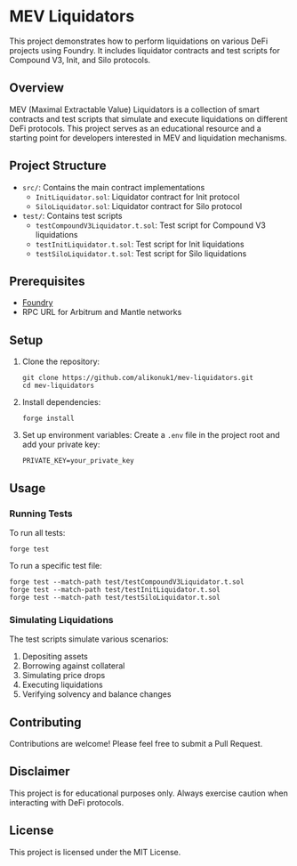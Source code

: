 # MEV Liquidators

This project demonstrates how to perform liquidations on various DeFi projects using Foundry. It includes liquidator contracts and test scripts for Compound V3, Init, and Silo protocols.

## Overview

MEV (Maximal Extractable Value) Liquidators is a collection of smart contracts and test scripts that simulate and execute liquidations on different DeFi protocols. This project serves as an educational resource and a starting point for developers interested in MEV and liquidation mechanisms.

## Project Structure

- `src/`: Contains the main contract implementations
  - `InitLiquidator.sol`: Liquidator contract for Init protocol
  - `SiloLiquidator.sol`: Liquidator contract for Silo protocol
- `test/`: Contains test scripts
  - `testCompoundV3Liquidator.t.sol`: Test script for Compound V3 liquidations
  - `testInitLiquidator.t.sol`: Test script for Init liquidations
  - `testSiloLiquidator.t.sol`: Test script for Silo liquidations

## Prerequisites

- [Foundry](https://book.getfoundry.sh/getting-started/installation.html)
- RPC URL for Arbitrum and Mantle networks

## Setup

1. Clone the repository:

   ```
   git clone https://github.com/alikonuk1/mev-liquidators.git
   cd mev-liquidators
   ```

2. Install dependencies:

   ```
   forge install
   ```

3. Set up environment variables:
   Create a `.env` file in the project root and add your private key:
   ```
   PRIVATE_KEY=your_private_key
   ```

## Usage

### Running Tests

To run all tests:

```
forge test
```

To run a specific test file:

```
forge test --match-path test/testCompoundV3Liquidator.t.sol
forge test --match-path test/testInitLiquidator.t.sol
forge test --match-path test/testSiloLiquidator.t.sol
```

### Simulating Liquidations

The test scripts simulate various scenarios:

1. Depositing assets
2. Borrowing against collateral
3. Simulating price drops
4. Executing liquidations
5. Verifying solvency and balance changes

## Contributing

Contributions are welcome! Please feel free to submit a Pull Request.

## Disclaimer

This project is for educational purposes only. Always exercise caution when interacting with DeFi protocols.

## License

This project is licensed under the MIT License.
